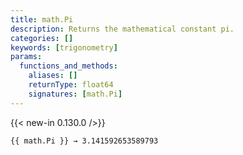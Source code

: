 ```yaml
---
title: math.Pi
description: Returns the mathematical constant pi.
categories: []
keywords: [trigonometry]
params:
  functions_and_methods:
    aliases: []
    returnType: float64
    signatures: [math.Pi]
---
```


{{< new-in 0.130.0 />}}

```go-html-template
{{ math.Pi }} → 3.141592653589793
```

